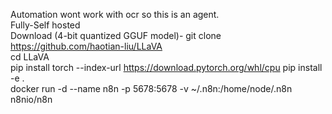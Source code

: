 Automation wont work with ocr so this is an agent.  
Fully-Self hosted   
Download (4-bit quantized GGUF model)- git clone https://github.com/haotian-liu/LLaVA  
cd LLaVA  
pip install torch --index-url https://download.pytorch.org/whl/cpu
pip install -e .  
docker run -d --name n8n -p 5678:5678 -v ~/.n8n:/home/node/.n8n n8nio/n8n  
